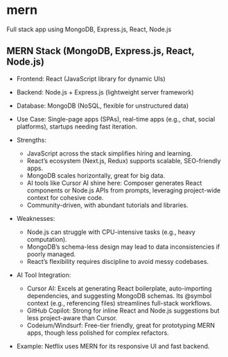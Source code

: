 # mern
Full stack app using MongoDB, Express.js, React, Node.js


## MERN Stack (MongoDB, Express.js, React, Node.js)
* Frontend: React (JavaScript library for dynamic UIs)
* Backend: Node.js + Express.js (lightweight server framework)
* Database: MongoDB (NoSQL, flexible for unstructured data)
* Use Case: Single-page apps (SPAs), real-time apps (e.g., chat, social platforms), startups needing fast iteration.

* Strengths:
  * JavaScript across the stack simplifies hiring and learning.
  * React’s ecosystem (Next.js, Redux) supports scalable, SEO-friendly apps.
  * MongoDB scales horizontally, great for big data.
  * AI tools like Cursor AI shine here: Composer generates React components or Node.js APIs from prompts, leveraging project-wide context for cohesive code.
  * Community-driven, with abundant tutorials and libraries.
* Weaknesses:
  * Node.js can struggle with CPU-intensive tasks (e.g., heavy computation).
  * MongoDB’s schema-less design may lead to data inconsistencies if poorly managed.
  * React’s flexibility requires discipline to avoid messy codebases.
* AI Tool Integration:
  * Cursor AI: Excels at generating React boilerplate, auto-importing dependencies, and suggesting MongoDB schemas. Its @symbol context (e.g., referencing files) streamlines full-stack workflows.
  * GitHub Copilot: Strong for inline React and Node.js suggestions but less project-aware than Cursor.
  * Codeium/Windsurf: Free-tier friendly, great for prototyping MERN apps, though less polished for complex refactors.
  
* Example: Netflix uses MERN for its responsive UI and fast backend.
